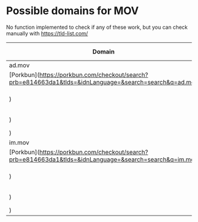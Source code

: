 # Possible domains for MOV

No function implemented to check if any of these work, but you can check manually with https://tld-list.com/

| Domain | Porkbun | NameCheap | Google Domains |
|---|---|---|---|
| ad.mov | [Porkbun](https://porkbun.com/checkout/search?prb=e814663da1&tlds=&idnLanguage=&search=search&q=ad.mov) | [Namecheap](https://www.namecheap.com/domains/registration/results/?domain=ad.mov) | [Google](https://domains.google.com/registrar/search?searchTerm=ad.mov) |
| im.mov | [Porkbun](https://porkbun.com/checkout/search?prb=e814663da1&tlds=&idnLanguage=&search=search&q=im.mov) | [Namecheap](https://www.namecheap.com/domains/registration/results/?domain=im.mov) | [Google](https://domains.google.com/registrar/search?searchTerm=im.mov) |

